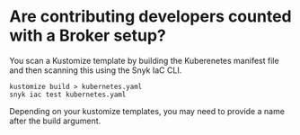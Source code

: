 # Are contributing developers counted with a Broker setup?

You scan a Kustomize template by building the Kuberenetes manifest file and then scanning this using the Snyk IaC CLI. 

```text
kustomize build > kubernetes.yaml
snyk iac test kubernetes.yaml
```

Depending on your kustomize templates, you may need to provide a name after the build argument. 

